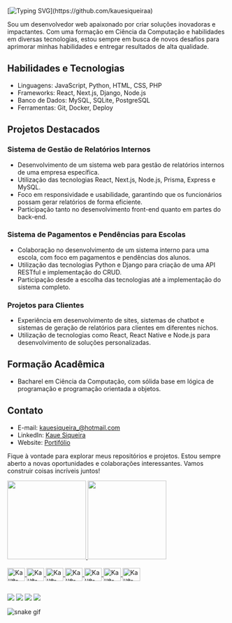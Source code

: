 <!-- ## Seja bem vindo ao meu GITHUB! Sou o Kaue Siqueira, Muito Prazer! 👋 -->
 
  
  [![Typing SVG](https://readme-typing-svg.herokuapp.com?color=C9D1D9&lines=Seja+bem+vindo+ao+meu+GITHUB!!%F0%9F%91%8B;Eu+sou+o+Kauê+Siqueira!!!)](https://github.com/kauesiqueiraa)

Sou um desenvolvedor web apaixonado por criar soluções inovadoras e impactantes. Com uma formação em Ciência da Computação e habilidades em diversas tecnologias, estou sempre em busca de novos desafios para aprimorar minhas habilidades e entregar resultados de alta qualidade.

## Habilidades e Tecnologias

- Linguagens: JavaScript, Python, HTML, CSS, PHP
- Frameworks: React, Next.js, Django, Node.js
- Banco de Dados: MySQL, SQLite, PostgreSQL
- Ferramentas: Git, Docker, Deploy

## Projetos Destacados

### Sistema de Gestão de Relatórios Internos

- Desenvolvimento de um sistema web para gestão de relatórios internos de uma empresa específica.
- Utilização das tecnologias React, Next.js, Node.js, Prisma, Express e MySQL.
- Foco em responsividade e usabilidade, garantindo que os funcionários possam gerar relatórios de forma eficiente.
- Participação tanto no desenvolvimento front-end quanto em partes do back-end.

### Sistema de Pagamentos e Pendências para Escolas

- Colaboração no desenvolvimento de um sistema interno para uma escola, com foco em pagamentos e pendências dos alunos.
- Utilização das tecnologias Python e Django para criação de uma API RESTful e implementação do CRUD.
- Participação desde a escolha das tecnologias até a implementação do sistema completo.

### Projetos para Clientes

- Experiência em desenvolvimento de sites, sistemas de chatbot e sistemas de geração de relatórios para clientes em diferentes nichos.
- Utilização de tecnologias como React, React Native e Node.js para desenvolvimento de soluções personalizadas.

## Formação Acadêmica

- Bacharel em Ciência da Computação, com sólida base em lógica de programação e programação orientada a objetos.

## Contato

- E-mail: kauesiqueira_@hotmail.com
- LinkedIn: [Kaue Siqueira](https://www.linkedin.com/in/kaue-siqueira/)
- Website: [Portifólio](https://kauesiqueira.vercel.app/)

Fique à vontade para explorar meus repositórios e projetos. Estou sempre aberto a novas oportunidades e colaborações interessantes. Vamos construir coisas incríveis juntos!


<div>
  <a href=https://github.com/kauesiqueiraa">
  <img height="180em" src="https://github-readme-stats.vercel.app/api?username=kauesiqueiraa&show_icons=true&theme=merko"/>
  <img height="180em" src="https://github-readme-stats.vercel.app/api/top-langs/?username=kauesiqueiraa&layout=compact&langs_count=7&theme=radical"/> 
</div>

<div style="display": inline_block><br>
  <img align="center" alt="Kaue-HTML" height="30" width="40" src="https://cdn.jsdelivr.net/gh/devicons/devicon/icons/html5/html5-original-wordmark.svg" />
  <img align="center" alt="Kaue-HTML" height="30" width="40" src="https://cdn.jsdelivr.net/gh/devicons/devicon/icons/css3/css3-original-wordmark.svg" />
  <img align="center" alt="Kaue-HTML" height="30" width="40" src="https://cdn.jsdelivr.net/gh/devicons/devicon/icons/javascript/javascript-original.svg" />
  <img align="center" alt="Kaue-HTML" height="30" width="40" src="https://cdn.jsdelivr.net/gh/devicons/devicon/icons/react/react-original-wordmark.svg" />
  <img align="center" alt="Kaue-HTML" height="30" width="40" src="https://cdn.jsdelivr.net/gh/devicons/devicon/icons/nodejs/nodejs-original-wordmark.svg" />
  <img align="center" alt="Kaue-HTML" height="30" width="40" src="https://cdn.jsdelivr.net/gh/devicons/devicon/icons/php/php-original.svg" />
  <img align="center" alt="Kaue-HTML" height="30" width="40" src="https://cdn.jsdelivr.net/gh/devicons/devicon/icons/mysql/mysql-original-wordmark.svg" />
</div>

##
<div>
  <a href="https://www.linkedin.com/in/kaue-siqueira-reis-326160192/" target="_blank"><img src="https://img.shields.io/badge/LinkedIn-0077B5?style=for-the-badge&logo=linkedin&logoColor=white" ></a>
  <a href="mailto:kauesiqueira_@hotmail.com" target="_blank"><img src="https://img.shields.io/badge/Microsoft_Outlook-0078D4?style=for-the-badge&logo=microsoft-outlook&logoColor=white" ></a>
  <a href="https://www.instagram.com/kauesiqueiraa/" target="_blank"><img src="https://img.shields.io/badge/Instagram-E4405F?style=for-the-badge&logo=instagram&logoColor=white" ></a> 
  <!--<a href="" target="_blank"><img src="" ></a>--!>
<a href="#" target="_blank"><img src="https://img.shields.io/badge/Twitter-1DA1F2?style=for-the-badge&logo=twitter&logoColor=white" ></a>
</div>

![snake gif](https://github.com/kauesiqueiraa/kauesiquieraa/blob/output/github-contribution-grid-snake.svg)
